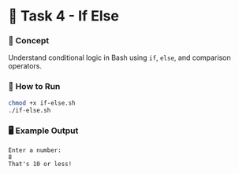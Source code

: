 # 🧩 Task 4 - If Else

### 🧠 Concept
Understand conditional logic in Bash using `if`, `else`, and comparison operators.

### 🧪 How to Run
```bash
chmod +x if-else.sh
./if-else.sh
```

### 🖥️ Example Output
```
Enter a number:
8
That's 10 or less!
```
